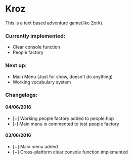 Kroz
====

This is a text based adventure game(like Zork).

### Currently implemented:  
 * Clear console function
 * People factory

### Next up:
 * Main Menu (Just for show, doesn't do anything)
 * Working vocabulary system

### Changelogs:
#### 04/06/2016
 * [+] Working people factory added to people.hpp
 * [-] Main menu is commented to test people factory

#### 03/06/2016
 * [+] Main menu added
 * [+] Cross-platform clear console function implemented
